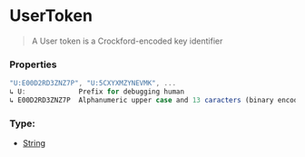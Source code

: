 # UserToken
> A User token is a Crockford-encoded key identifier

### Properties
```js
"U:E00D2RD3ZNZ7P", "U:5CXYXMZYNEVMK", ...
↳ U:             Prefix for debugging human
↳ E00D2RD3ZNZ7P  Alphanumeric upper case and 13 caracters (binary encode)
```

### Type:
+ [String](https://developer.mozilla.org/en-US/docs/Web/JavaScript/Reference/Global_Objects/String)